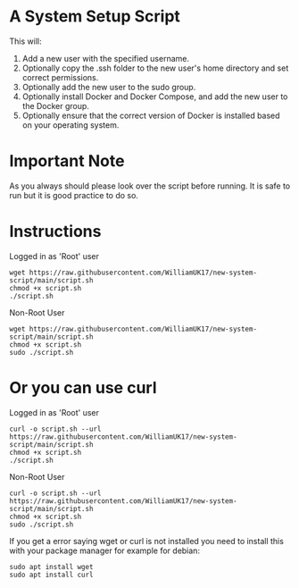 # A System Setup Script
This will:
1. Add a new user with the specified username.
2. Optionally copy the .ssh folder to the new user's home directory and set correct permissions.
3. Optionally add the new user to the sudo group.
4. Optionally install Docker and Docker Compose, and add the new user to the Docker group.
5. Optionally ensure that the correct version of Docker is installed based on your operating system.

# Important Note
As you always should please look over the script before running. It is safe to run but it is good practice to do so.

# Instructions
Logged in as 'Root' user
```
wget https://raw.githubusercontent.com/WilliamUK17/new-system-script/main/script.sh
chmod +x script.sh
./script.sh
```
Non-Root User
```
wget https://raw.githubusercontent.com/WilliamUK17/new-system-script/main/script.sh
chmod +x script.sh
sudo ./script.sh
```
# Or you can use curl
Logged in as 'Root' user
```
curl -o script.sh --url https://raw.githubusercontent.com/WilliamUK17/new-system-script/main/script.sh
chmod +x script.sh
./script.sh
```
Non-Root User
```
curl -o script.sh --url https://raw.githubusercontent.com/WilliamUK17/new-system-script/main/script.sh
chmod +x script.sh
sudo ./script.sh
```

If you get a error saying wget or curl is not installed you need to install this with your package manager for example for debian:
```
sudo apt install wget
sudo apt install curl
```
